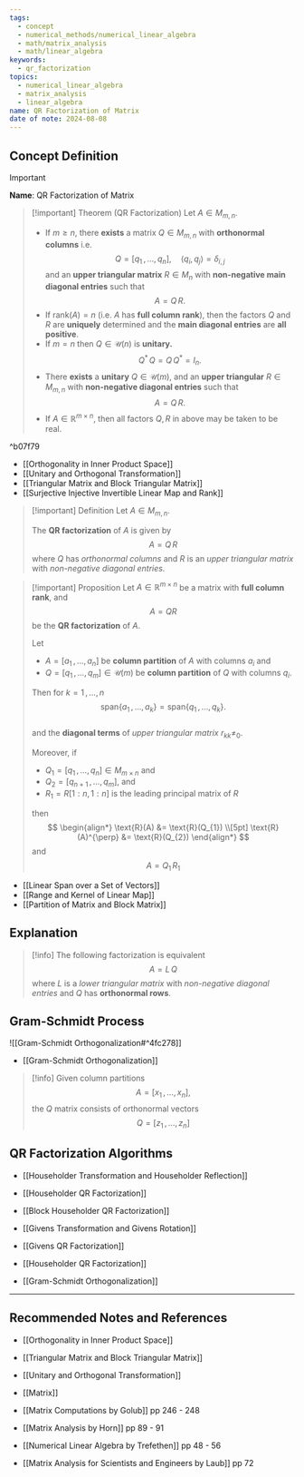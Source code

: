 ```yaml
---
tags:
  - concept
  - numerical_methods/numerical_linear_algebra
  - math/matrix_analysis
  - math/linear_algebra
keywords:
  - qr_factorization
topics:
  - numerical_linear_algebra
  - matrix_analysis
  - linear_algebra
name: QR Factorization of Matrix
date of note: 2024-08-08
---
```


## Concept Definition

>[!important]
>**Name**: QR Factorization of Matrix

>[!important] Theorem (QR Factorization)
>Let $A\in M_{m,n}$.
>
>- If $m \ge n$, there **exists** a matrix $Q\in M_{m,n}$ with **orthonormal columns** i.e. $$Q=[q_{1}\,{,}\ldots{,}\,q_{n}],\quad \left\langle q_{i},q_{j} \right\rangle = \delta_{i,j}$$ and an **upper triangular matrix** $R\in M_{n}$ with **non-negative main diagonal entries** such that $$A = Q\,R.$$
>- If $\text{rank}(A) = n$ (i.e. $A$ has **full column rank**), then the factors $Q$ and $R$ are **uniquely** determined and the **main diagonal entries** are **all positive**.  
>- If $m=n$ then $Q\in \mathcal{U}(n)$ is **unitary.** $$Q^{*}\,Q = Q\,Q^{*} = I_{n}.$$
>- There **exists** a **unitary** $Q\in \mathcal{U}(m)$, and an **upper triangular** $R\in M_{m,n}$ with **non-negative  diagonal entries** such that $$A = Q\,R.$$
>- If $A\in \mathbb{R}^{m\times n}$, then all factors $Q, R$ in above may be taken to be real.

^b07f79

- [[Orthogonality in Inner Product Space]]
- [[Unitary and Orthogonal Transformation]]
- [[Triangular Matrix and Block Triangular Matrix]]
- [[Surjective Injective Invertible Linear Map and Rank]]

>[!important] Definition
>Let $A\in M_{m,n}$.
>
>The **QR factorization** of $A$ is given by $$A = Q\,R$$ where $Q$ has *orthonormal columns* and $R$ is an *upper triangular matrix* with *non-negative diagonal entries.*

>[!important] Proposition
>Let $A\in \mathbb{R}^{m\times n}$ be a matrix with **full column rank**, and $$A = QR$$ be the **QR factorization** of $A$.
>
>Let  
>- $A = [a_{1}\,{,}\ldots{,}\,a_{n}]$ be **column partition** of $A$ with columns $a_{i}$ and
>- $Q = [q_{1}\,{,}\ldots{,}\,q_{m}]\in \mathcal{U}(m)$  be **column partition** of $Q$ with columns $q_{i}$.
>
> Then for $k=1\,{,}\ldots{,}\,n$
> $$
> \text{span}\left\{ a_{1}\,{,}\ldots{,}\,a_{k}  \right\} = \text{span}\left\{ q_{1}\,{,}\ldots{,}\,q_{k} \right\}. 
> $$  
>and the **diagonal terms** of *upper triangular matrix* $r_{kk} \neq_{0}$. 
>
>Moreover, if 
>- $Q_{1} = [q_{1}\,{,}\ldots{,}\,q_{n}]\in M_{m\times n}$ and 
>- $Q_{2} = [q_{n+1}\,{,}\ldots{,}\,q_{m}]$, and 
>- $R_{1} = R[1:n, 1:n]$ is the leading principal matrix of $R$
>
>then
>$$
>\begin{align*}
> \text{R}(A) &= \text{R}(Q_{1}) \\[5pt]
> \text{R}(A)^{\perp} &= \text{R}(Q_{2})
>\end{align*}
>$$
>and
>$$
>A = Q_{1}\,R_{1}
>$$

- [[Linear Span over a Set of Vectors]]
- [[Range and Kernel of Linear Map]]
- [[Partition of Matrix and Block Matrix]]


## Explanation

>[!info]
>The following factorization is equivalent
>$$
>A = L\,Q
>$$
>where $L$ is a *lower triangular matrix* with *non-negative diagonal entries* and $Q$ has **orthonormal rows**.


## Gram-Schmidt Process

![[Gram-Schmidt Orthogonalization#^4fc278]]

- [[Gram-Schmidt Orthogonalization]]

>[!info]
>Given column partitions $$A = [x_{1}\,{,}\ldots{,}\,x_{n}],$$ the $Q$ matrix consists of orthonormal vectors $$Q = [z_{1}\,{,}\ldots{,}\,z_{n}]$$


## QR Factorization Algorithms

- [[Householder Transformation and Householder Reflection]]
- [[Householder QR Factorization]]
- [[Block Householder QR Factorization]]

- [[Givens Transformation and Givens Rotation]]
- [[Givens QR Factorization]]

- [[Householder QR Factorization]]

- [[Gram-Schmidt Orthogonalization]]



-----------
##  Recommended Notes and References



- [[Orthogonality in Inner Product Space]]


- [[Triangular Matrix and Block Triangular Matrix]]
- [[Unitary and Orthogonal Transformation]]
- [[Matrix]]


- [[Matrix Computations by Golub]] pp 246 - 248
- [[Matrix Analysis by Horn]] pp 89 - 91
- [[Numerical Linear Algebra by Trefethen]] pp 48 - 56
- [[Matrix Analysis for Scientists and Engineers by Laub]] pp 72